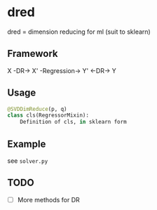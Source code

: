 # dred
dred = dimension reducing for ml (suit to sklearn)

## Framework

X -DR-> X' -Regression-> Y' <-DR-> Y

## Usage

```python
@SVDDimReduce(p, q)
class cls(RegressorMixin):
    Definition of cls, in sklearn form
```

## Example
see `solver.py`


## TODO
- [ ] More methods for DR

